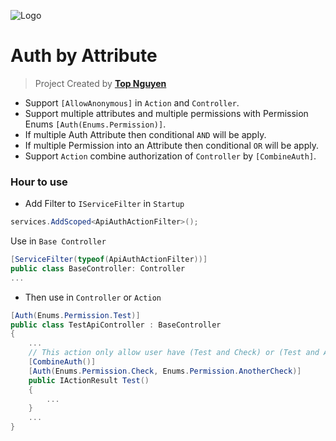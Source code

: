 ﻿![Logo](../favicon.ico)
# Auth by Attribute

> Project Created by [**Top Nguyen**](http://topnguyen.net)
- Support `[AllowAnonymous]` in `Action` and `Controller`.
- Support multiple attributes and multiple permissions with Permission Enums `[Auth(Enums.Permission)]`.
- If multiple Auth Attribute then conditional `AND` will be apply.
- If multiple Permission into an Attribute then conditional `OR` will be apply.
- Support `Action` combine authorization of `Controller` by `[CombineAuth]`.

### Hour to use

- Add Filter to `IServiceFilter` in `Startup`
```csharp
services.AddScoped<ApiAuthActionFilter>();
```
Use in `Base Controller`
```csharp
[ServiceFilter(typeof(ApiAuthActionFilter))]
public class BaseController: Controller
...
```

- Then use in `Controller` or `Action`
```csharp
[Auth(Enums.Permission.Test)]
public class TestApiController : BaseController
{
    ...
    // This action only allow user have (Test and Check) or (Test and AnotherCheck) permission
    [CombineAuth()]
    [Auth(Enums.Permission.Check, Enums.Permission.AnotherCheck)]
    public IActionResult Test()
    {
        ...
    }
    ...
}
```
